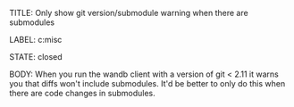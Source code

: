 TITLE:
Only show git version/submodule warning when there are submodules

LABEL:
c:misc

STATE:
closed

BODY:
When you run the wandb client with a version of git < 2.11 it warns you that diffs won't include submodules. It'd be better to only do this when there are code changes in submodules.

